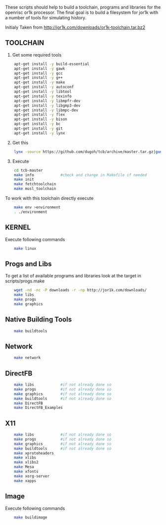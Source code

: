These scripts should help to build a toolchain, programs and libraries for the openrisc or1k processor. The final goal is to build a filesystem for jor1k with a number of tools for simulating history.

Initialy Taken from http://jor1k.com/downloads/or1k-toolchain.tar.bz2


TOOLCHAIN
---------

1. Get some required tools
```sh
	apt-get install -y build-essential
	apt-get install -y gawk
	apt-get install -y gcc
	apt-get install -y g++
	apt-get install -y make
	apt-get install -y autoconf
	apt-get install -y libtool
	apt-get install -y texinfo
	apt-get install -y libmpfr-dev
	apt-get install -y libgmp3-dev
	apt-get install -y libmpc-dev
	apt-get install -y flex
	apt-get install -y bison
	apt-get install -y bc
	apt-get install -y git
	apt-get install -y lynx
```
2. Get this
```sh
	lynx -source https://github.com/dugoh/tcb/archive/master.tar.gz|gunzip -c |tar -xvf -
```
3. Execute
```sh
	cd tcb-master
	make info            #check and change in Makefile if needed
	make init
	make fetchtoolchain
	make musl_toolchain
```

To work with this toolchain directly execute
```sh
	make env >environment
	. ./environment
```

KERNEL
------
Execute following commands
```sh
	make linux
```

Progs and Libs
--------------

To get a list of available programs and libraries look at the target in scripts/progs.make
```sh
	wget -nd -nc -P downloads -r -np http://jor1k.com/downloads/
	make libs
	make progs
	make graphics
```

Native Building Tools
---------------------
```sh
	make buildtools
```

Network 
-------
```sh
	make network
```


DirectFB
--------
```sh
	make libs            #if not already done so
	make progs           #if not already done so
	make graphics        #if not already done so
	make buildtools      #if not already done so
	make DirectFB 
	make DirectFB_Examples
```

X11
---
```sh
	make libs            #if not already done so
	make progs           #if not already done so
	make graphics        #if not already done so
	make buildtools      #if not already done so
	make xprotoheaders
	make xlibs
	make xlibs2
	make Mesa
	make xfonts
	make xorg-server
	make xapps
```
Image
-----

Execute following commands
```sh
	make buildimage
```
